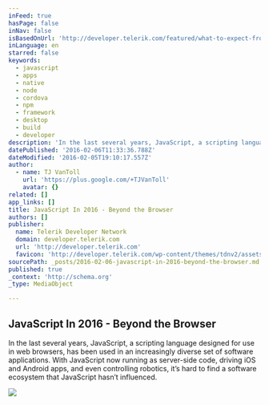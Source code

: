 ```yaml
---
inFeed: true
hasPage: false
inNav: false
isBasedOnUrl: 'http://developer.telerik.com/featured/what-to-expect-from-javascript-in-2016-beyond-the-browser/'
inLanguage: en
starred: false
keywords:
  - javascript
  - apps
  - native
  - node
  - cordova
  - npm
  - framework
  - desktop
  - build
  - developer
description: 'In the last several years, JavaScript, a scripting language designed for use in web browsers, has been used in an increasingly diverse set of software applications. With JavaScript now running as server-side code, driving iOS and Android apps, and even controlling robotics, it’s hard to find a software ecosystem that JavaScript hasn’t influenced.'
datePublished: '2016-02-06T11:33:36.788Z'
dateModified: '2016-02-05T19:10:17.557Z'
author:
  - name: TJ VanToll
    url: 'https://plus.google.com/+TJVanToll'
    avatar: {}
related: []
app_links: []
title: JavaScript In 2016 - Beyond the Browser
authors: []
publisher:
  name: Telerik Developer Network
  domain: developer.telerik.com
  url: 'http://developer.telerik.com'
  favicon: 'http://developer.telerik.com/wp-content/themes/tdnv2/assets/img/favicon.ico'
sourcePath: _posts/2016-02-06-javascript-in-2016-beyond-the-browser.md
published: true
_context: 'http://schema.org'
_type: MediaObject

---
```

<article style=""><h1>JavaScript In 2016 - Beyond the Browser</h1><p>In the last several years, JavaScript, a scripting language designed for use in web browsers, has been used in an increasingly diverse set of software applications. With JavaScript now running as server-side code, driving iOS and Android apps, and even controlling robotics, it’s hard to find a software ecosystem that JavaScript hasn’t influenced.</p><img src="https://s3-us-west-2.amazonaws.com/the-grid-img/p/e7e227f8014677a7bef5673383a02ee5763bf182.jpg" /></article>